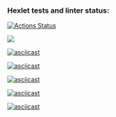 ### Hexlet tests and linter status:
[![Actions Status](https://github.com/Murat72/frontend-project-lvl1/workflows/hexlet-check/badge.svg)](https://github.com/Murat72/frontend-project-lvl1/actions)

<a href="https://codeclimate.com/github/Murat72/frontend-project-lvl1/maintainability"><img src="https://api.codeclimate.com/v1/badges/03ec7a2986b872b80265/maintainability" /></a>

[![asciicast](https://asciinema.org/a/mEXQJPjqtcBT3S80YkeK7aEHW.svg)](https://asciinema.org/a/mEXQJPjqtcBT3S80YkeK7aEHW)

[![asciicast](https://asciinema.org/a/HTnUpl9nb5Kq2QQ9xgxNt2BY4.svg)](https://asciinema.org/a/HTnUpl9nb5Kq2QQ9xgxNt2BY4)

[![asciicast](https://asciinema.org/a/yEWzbGqAZzNMQsOnQLmFZSgdm.svg)](https://asciinema.org/a/yEWzbGqAZzNMQsOnQLmFZSgdm)

[![asciicast](https://asciinema.org/a/q1Bnr99MeS56mtfosUHCdgksz.svg)](https://asciinema.org/a/q1Bnr99MeS56mtfosUHCdgksz)

[![asciicast](https://asciinema.org/a/lun1WNv5B1zRdPYwfKG5c8nvu.svg)](https://asciinema.org/a/lun1WNv5B1zRdPYwfKG5c8nvu)
